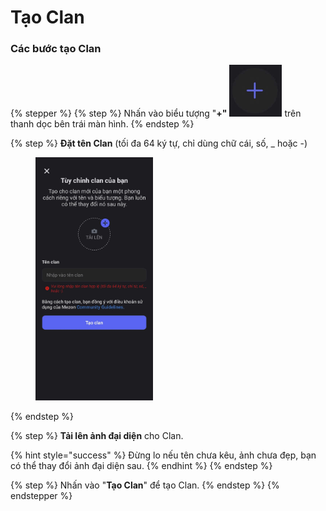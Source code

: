 # Tạo Clan

### Các bước tạo Clan

{% stepper %}
{% step %}
Nhấn vào biểu tượng "**+"** <img src="../../.gitbook/assets/image (106).png" alt="" data-size="line">  trên thanh dọc bên trái màn hình.
{% endstep %}

{% step %}
**Đặt tên Clan** (tối đa 64 ký tự, chỉ dùng chữ cái, số, \_ hoặc -)

<div align="left"><figure><img src="../../.gitbook/assets/z7094312428869_450f5828bf25ca452c0de2d4ac1c62aa.jpg" alt="" width="188"><figcaption></figcaption></figure></div>
{% endstep %}

{% step %}
**Tải lên ảnh đại diện** cho Clan.

{% hint style="success" %}
Đừng lo nếu tên chưa kêu, ảnh chưa đẹp, bạn có thể thay đổi ảnh đại diện sau.
{% endhint %}
{% endstep %}

{% step %}
Nhấn vào "**Tạo Clan**" để tạo Clan.
{% endstep %}
{% endstepper %}
